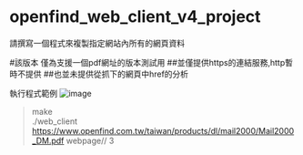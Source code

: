 # openfind_web_client_v4_project
請撰寫一個程式來複製指定網站內所有的網頁資料

#該版本 僅為支援一個pdf網址的版本測試用
##並僅提供https的連結服務,http暫時不提供
##也並未提供從抓下的網頁中href的分析

執行程式範例
![image](https://user-images.githubusercontent.com/47974211/187123871-1637e20d-3584-4b39-a8bf-0716164e41b3.png)

> make </br>
> ./web_client https://www.openfind.com.tw/taiwan/products/dl/mail2000/Mail2000_DM.pdf webpage// 3</br>
